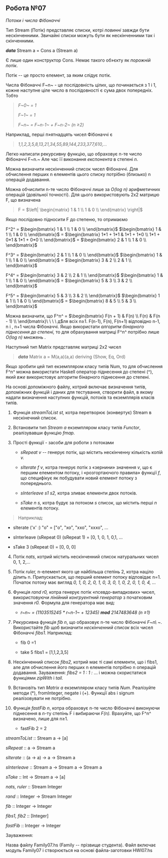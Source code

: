 Робота №07
----------

*Потоки і числа Фібоначчі*

Тип Stream (Потік) представляє списки, котрі *повинні* завжди бути
нескінченними. Звичайні списки можуть бути як нескінченними так і
скінченними.

***data*** Stream a = Cons a (Stream a)

Є лише один конструктор Cons. Немає такого об»єкту як *порожній потік*.

Потік -- це просто елемент, за яким слідує потік.

Числа Фібоначчі F~n~ - це послідовність цілих, що починається з 1 і 1,
кожне наступне ціле число в послідовності є сума двох попередніх. Тобто

> *F~0~ = 1*
>
> *F~1~ = 1*
>
> *F~n~ = F~n-1~ + F~n-2~ (n ≥2)*

Наприклад, перші п»ятнадцять чисел Фібоначчі є

> *1,1,2,3,5,8,13,21,34,55,89,144,233,377,610,...*

Легко написати рекурсивну функцію, що обраховує n-те число Фібоначчі
F~n.~ Але час її виконання *експонента* в степені *n*.

Можна визначити нескінченний список чисел Фібоначчі. Для обчислення
перших n елементів цього списку потрібно (близько) n операцій додавання.

Можна обчислити n-те число Фібоначчі лише за *O(log n)* арифметичних
операцій (довільної точності). Для цього використовують 2x2 матрицю F,
що визначена

> F = $\left| \begin{matrix}
> 1 & 1 \\
> 1 & 0 \\
> \end{matrix} \right|$

Якщо послідовно підносити F до степеню, то отримаємо

F^2^ = $\begin{bmatrix}
1 & 1 \\
1 & 0 \\
\end{bmatrix}$ $\begin{bmatrix}
1 & 1 \\
1 & 0 \\
\end{bmatrix}$ = $\begin{bmatrix}
1*1 + 1*1 & 1*1 + 1*0 \\
1*1 + 0*1 & 1*1 + 0*0 \\
\end{bmatrix}$ = $\begin{bmatrix}
2 & 1 \\
1 & 0 \\
\end{bmatrix}$

F^3^ = $\begin{bmatrix}
2 & 1 \\
1 & 0 \\
\end{bmatrix}$ $\begin{bmatrix}
1 & 1 \\
1 & 0 \\
\end{bmatrix}$ = $\begin{bmatrix}
3 & 2 \\
2 & 1 \\
\end{bmatrix}$

F^4^ = $\begin{bmatrix}
3 & 2 \\
2 & 1 \\
\end{bmatrix}$ $\begin{bmatrix}
1 & 1 \\
1 & 0 \\
\end{bmatrix}$ = $\begin{bmatrix}
5 & 3 \\
3 & 2 \\
\end{bmatrix}$

F^5^ = $\begin{bmatrix}
5 & 3 \\
3 & 2 \\
\end{bmatrix}$ $\begin{bmatrix}
1 & 1 \\
1 & 0 \\
\end{bmatrix}$ = $\begin{bmatrix}
8 & 5 \\
5 & 3 \\
\end{bmatrix}$

Можна визначити, що F^n^ = $\begin{bmatrix}
F(n + 1) & F(n) \\
F(n) & F(n - 1) \\
\end{bmatrix}\ \ \ \ д$ля всіх n≥1. F(n-1), F(n), F(n+1) відповідно n-1,
n і , n+1 числа Фібоначчі. Якщо використати *алгоритм бінарного
піднесення до степені,* то для обрахування матриці F^n^ потрібно лише
*O(log n)* множень .

Наступний тип Matrix представляє матриці 2x2 чисел

> ***data*** Matrix a = M(a,a)(a,a) deriving (Show, Eq, Ord)

Якщо зробити цей тип екземпляром класу типів Num, то для обчислення F^n^
можна використати Haskell оператор піднесення до степені (\^), який
*вже* використовує алгоритм бінарного піднесення до степені.

На основі допоміжного файлу, котрий включає визначення типів, допоміжних
функцій і даних для тестування, створити файл, в якому надати визначення
наступних функцій, потоків та екземплярів класів типів.

1.  Функція *streamToList st,* котра перетворює (конвертує) Stream в
    нескінечний список.

2.  Встановити тип *Stream a* екземпляром класу типів *Functor*,
    реалізувавши функцію *fmap.*

3.  Прості функції - засоби для роботи з потоками

    -   *sRepeat v --* генерує потік, що містить нескінченну кількість
        копій *v.*

    -   *sIterate f v*, котра генерує потік з «зернини» значення *v*, що
        є першим елементом потоку, і «розгортаючого правила» функції
        *f*, що специфікує як побудувати новий елемент потоку з
        попереднього.

    -   *sInterleave s1 s2,* котра зливає елементи двох потоків.

    -   *sTake n s,* котра будує за потоком *s* список, що містить перші
        *n* елементів потоку.

> Наприклад:

-   sIterate ('x' :) "o" = \["o", "xo", "xxo", "xxxo", ...

-   sInterleave (sRepeat 0) (sRepeat 1) = \[0, 1, 0, 1, 0,1, ...

-   sTake 3 (sRepeat 0) = \[0, 0, 0\]

4.  Потік *nats,* котрий містить нескінченний список натуральних чисел
    0, 1, 2,\...

5.  Потік *ruler,* n-елемент якого це найбільша степінь 2, котра націло
    ділить n. Припускається, що перший елемент потоку відповідає n=1.
    Початок потоку має вигляд *0, 1, 0, 2, 0, 1, 0, 3, 0, 1, 0, 2, 0, 1,
    0, 4, ...*

6.  Функція *rand r0,* котра генерує потік «псевдо-випадкових» чисел,
    використовуючи *лінійний конгруентний генератор* з початковим
    значення *r0.* Формула для генератора має вид:

    -   *r~n~ = (1103515245 \* r~n-1~ + 12345) **mod** 2147483648 (n
        ≥1)*

7.  Рекурсивна функція *fib n*, що обраховує n-те число Фібоначчі
    *F~n\ ~*. Використайте *fib* щоб визначити *нескінченний список*
    всіх чисел Фібоначчі *fibs1*. Наприклад:

    -   fib 0 =1

    -   take 5 fibs1 = \[1,1,2,3,5\]

8.  Нескінченний список *fibs2,* котрий має ті самі елементи, що і
    fibs1, але для обчислення його перших n елементів потрібно n
    операцій додавання. Зауваження: *fibs2 = 1 : 1 :* ... і можна
    скористатися функціями *zipWith* і *tail.*

9.  Встановіть тип *Matrix a* екземпляром класу типів *Num*. Реалізуйте
    методи (\*), fromInteger, negate і (+). Функції abs і signum
    реалізовувати не потрібно.

10. Функція *fastFib n*, котра обраховує n-те число Фібоначчі виконуючи
    піднесення в *n*-ту степінь F і вибираючи *F(n).* Врахуйте, що F^n^
    визначено, лише $д$ля n≥1.

    -   fastFib 2 = 2

*streamToList* :: Stream a -\> \[a\]

*sRepeat* :: a -\> Stream a

*sIterate* :: (a -\> a) -\> a -\> Stream a

*sInterleave* :: Stream a -\> Stream a -\> Stream a

*sTake* :: Int -\> Stream a -\> \[a\]

*nats, ruler* :: Stream Integer

*rand* :: Integer -\> Stream Integer

*fib* :: Integer -\> Integer

*fibs1, fib2* :: \[Integer\]

*fastFib* :: Integer -\> Integer

Зауваження:

Назва файлу Family07.hs (Family -- прізвище студента). Файл включає
модуль Family07 і створюється на основі файла-заготовки HWI07.hs
